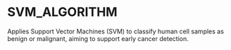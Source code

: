# SVM_ALGORITHM
Applies Support Vector Machines (SVM) to classify human cell samples as benign or malignant, aiming to support early cancer detection.
